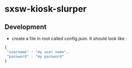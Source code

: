 sxsw-kiosk-slurper
==================

## Development
* create a file in root called config.json. It should look like : 

```javascript
{
 "username" : "my user name",
 "password" : "my password"
}
```

